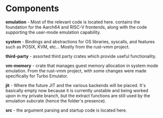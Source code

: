 # Components
<b>emulation</b> - Most of the relevant code is located here. contains the foundation for the Aarch64 and RISC-V frontends, along with the code supporting the user-mode emulation capability.

<b>system</b> - Bindings and abstractions for OS libraries, syscalls, and features such as POSIX, KVM, etc... Mostly from the rust-vmm project.

<b>third-party</b> - assorted third party crates which provide useful functionality.

<b>vm-memory</b> - crate that manages guest memory allocation in system mode emulation. From the rust-vmm project, with some changes were made specifically for Turbo Emulator.

<b>jit</b> - Where the future JIT and the various backends will be placed. It's basically empty now because it is currently unstable and being worked upon in my private branch, but the extract functions are still used by the emulation subcrate (hence the folder's presence).

<b>src</b> - the argument parsing and startup code is located here.